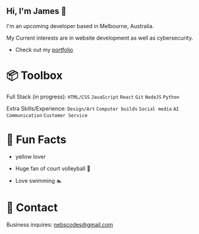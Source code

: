 ## Hi, I'm James 👋

I'm an upcoming developer based in Melbourne, Australia.

My Current interests are in website development as well as cybersecurity.

- Check out my [portfolio](https://nebsycodes.github.io/My-Portfolio/)

# 📦 Toolbox
Full Stack (in progress): `HTML/CSS` `JavaScript` `React` `Git` `NodeJS` `Python`

Extra Skills/Experience: `Design/Art` `Computer builds` `Social media` `AI` `Communication` `Customer Service`

# 🍋 Fun Facts
- yellow lover

- Huge fan of court volleyball 🏐

- Love swimming 🏊

# 📮 Contact

Business inquires: nebscodes@gmail.com
